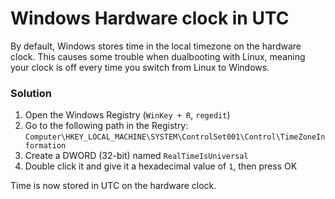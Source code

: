 # Windows Hardware clock in UTC
By default, Windows stores time in the local timezone on the hardware clock. This causes some trouble when dualbooting with Linux, meaning your clock is off every time you switch from Linux to Windows.

### Solution
1. Open the Windows Registry (`WinKey + R`, `regedit`)
2. Go to the following path in the Registry: `Computer\HKEY_LOCAL_MACHINE\SYSTEM\ControlSet001\Control\TimeZoneInformation`
3. Create a DWORD (32-bit) named `RealTimeIsUniversal`
4. Double click it and give it a hexadecimal value of `1`, then press OK

Time is now stored in UTC on the hardware clock.